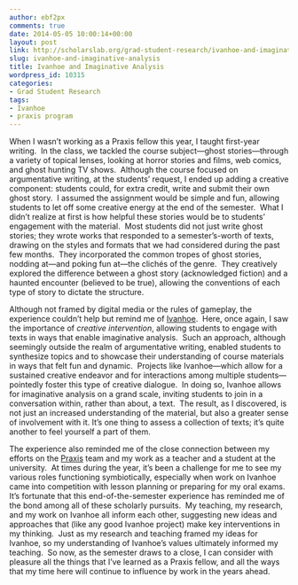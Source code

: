 ```yaml
---
author: ebf2px
comments: true
date: 2014-05-05 10:00:14+00:00
layout: post
link: http://scholarslab.org/grad-student-research/ivanhoe-and-imaginative-analysis/
slug: ivanhoe-and-imaginative-analysis
title: Ivanhoe and Imaginative Analysis
wordpress_id: 10315
categories:
- Grad Student Research
tags:
- Ivanhoe
- praxis program
---
```


When I wasn’t working as a Praxis fellow this year, I taught first-year writing.  In the class, we tackled the course subject—ghost stories—through a variety of topical lenses, looking at horror stories and films, web comics, and ghost hunting TV shows.  Although the course focused on argumentative writing, at the students’ request, I ended up adding a creative component: students could, for extra credit, write and submit their own ghost story.  I assumed the assignment would be simple and fun, allowing students to let off some creative energy at the end of the semester.  What I didn’t realize at first is how helpful these stories would be to students’ engagement with the material.  Most students did not just write ghost stories; they wrote works that responded to a semester’s-worth of texts, drawing on the styles and formats that we had considered during the past few months.  They incorporated the common tropes of ghost stories, nodding at—and poking fun at—the clichés of the genre.  They creatively explored the difference between a ghost story (acknowledged fiction) and a haunted encounter (believed to be true), allowing the conventions of each type of story to dictate the structure.

Although not framed by digital media or the rules of gameplay, the experience couldn’t help but remind me of [Ivanhoe](http://ivanhoe.scholarslab.org/).  Here, once again, I saw the importance of _creative intervention_, allowing students to engage with texts in ways that enable imaginative analysis.  Such an approach, although seemingly outside the realm of argumentative writing, enabled students to synthesize topics and to showcase their understanding of course materials in ways that felt fun and dynamic.  Projects like Ivanhoe—which allow for a sustained creative endeavor and for interactions among multiple students—pointedly foster this type of creative dialogue.  In doing so, Ivanhoe allows for imaginative analysis on a grand scale, inviting students to join in a conversation within, rather than about, a text.  The result, as I discovered, is not just an increased understanding of the material, but also a greater sense of involvement with it. It’s one thing to assess a collection of texts; it’s quite another to feel yourself a part of them.

The experience also reminded me of the close connection between my efforts on the [Praxis](http://praxis.scholarslab.org/) team and my work as a teacher and a student at the university.  At times during the year, it’s been a challenge for me to see my various roles functioning symbiotically, especially when work on Ivanhoe came into competition with lesson planning or preparing for my oral exams.  It’s fortunate that this end-of-the-semester experience has reminded me of the bond among all of these scholarly pursuits.  My teaching, my research, and my work on Ivanhoe all inform each other, suggesting new ideas and approaches that (like any good Ivanhoe project) make key interventions in my thinking.  Just as my research and teaching framed my ideas for Ivanhoe, so my understanding of Ivanhoe’s values ultimately informed my teaching.  So now, as the semester draws to a close, I can consider with pleasure all the things that I’ve learned as a Praxis fellow, and all the ways that my time here will continue to influence by work in the years ahead.

